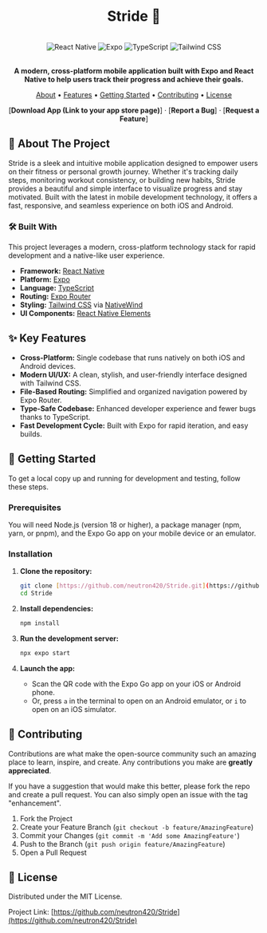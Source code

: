 <div align="center">

# Stride 🏃

<br/>

<div>
  <img src="https://img.shields.io/badge/React_Native-20232A?style=for-the-badge&logo=react&logoColor=61DAFB" alt="React Native">
  <img src="https://img.shields.io/badge/Expo-000020?style=for-the-badge&logo=expo&logoColor=white" alt="Expo">
  <img src="https://img.shields.io/badge/TypeScript-3178C6?style=for-the-badge&logo=typescript&logoColor=white" alt="TypeScript">
  <img src="https://img.shields.io/badge/Tailwind_CSS-38B2AC?style=for-the-badge&logo=tailwind-css&logoColor=white" alt="Tailwind CSS">
</div>

<br/>

**A modern, cross-platform mobile application built with Expo and React Native to help users track their progress and achieve their goals.**

<p>
  <a href="#-about-the-project">About</a> •
  <a href="#-key-features">Features</a> •
  <a href="#-getting-started">Getting Started</a> •
  <a href="#-contributing">Contributing</a> •
  <a href="#-license">License</a>
</p>

[**Download App (Link to your app store page)**] · [**Report a Bug**] · [**Request a Feature**]

</div>

## 🌟 About The Project

Stride is a sleek and intuitive mobile application designed to empower users on their fitness or personal growth journey. Whether it's tracking daily steps, monitoring workout consistency, or building new habits, Stride provides a beautiful and simple interface to visualize progress and stay motivated. Built with the latest in mobile development technology, it offers a fast, responsive, and seamless experience on both iOS and Android.

### 🛠️ Built With

This project leverages a modern, cross-platform technology stack for rapid development and a native-like user experience.

* **Framework:** [React Native](https://reactnative.dev/)
* **Platform:** [Expo](https://expo.dev/)
* **Language:** [TypeScript](https://www.typescriptlang.org/)
* **Routing:** [Expo Router](https://expo.github.io/router/)
* **Styling:** [Tailwind CSS](https://tailwindcss.com/) via [NativeWind](https://www.nativewind.dev/)
* **UI Components:** [React Native Elements](https://reactnativeelements.com/)

## ✨ Key Features

* **Cross-Platform:** Single codebase that runs natively on both iOS and Android devices.
* **Modern UI/UX:** A clean, stylish, and user-friendly interface designed with Tailwind CSS.
* **File-Based Routing:** Simplified and organized navigation powered by Expo Router.
* **Type-Safe Codebase:** Enhanced developer experience and fewer bugs thanks to TypeScript.
* **Fast Development Cycle:** Built with Expo for rapid iteration, and easy builds.

## 🚀 Getting Started

To get a local copy up and running for development and testing, follow these steps.

### Prerequisites

You will need Node.js (version 18 or higher), a package manager (npm, yarn, or pnpm), and the Expo Go app on your mobile device or an emulator.

### Installation

1.  **Clone the repository:**
    ```sh
    git clone [https://github.com/neutron420/Stride.git](https://github.com/neutron420/Stride.git)
    cd Stride
    ```

2.  **Install dependencies:**
    ```sh
    npm install
    ```

3.  **Run the development server:**
    ```sh
    npx expo start
    ```

4.  **Launch the app:**
    * Scan the QR code with the Expo Go app on your iOS or Android phone.
    * Or, press `a` in the terminal to open on an Android emulator, or `i` to open on an iOS simulator.

## 🤝 Contributing

Contributions are what make the open-source community such an amazing place to learn, inspire, and create. Any contributions you make are **greatly appreciated**.

If you have a suggestion that would make this better, please fork the repo and create a pull request. You can also simply open an issue with the tag "enhancement".

1.  Fork the Project
2.  Create your Feature Branch (`git checkout -b feature/AmazingFeature`)
3.  Commit your Changes (`git commit -m 'Add some AmazingFeature'`)
4.  Push to the Branch (`git push origin feature/AmazingFeature`)
5.  Open a Pull Request

## 📜 License

Distributed under the MIT License.

Project Link: [https://github.com/neutron420/Stride](https://github.com/neutron420/Stride)

